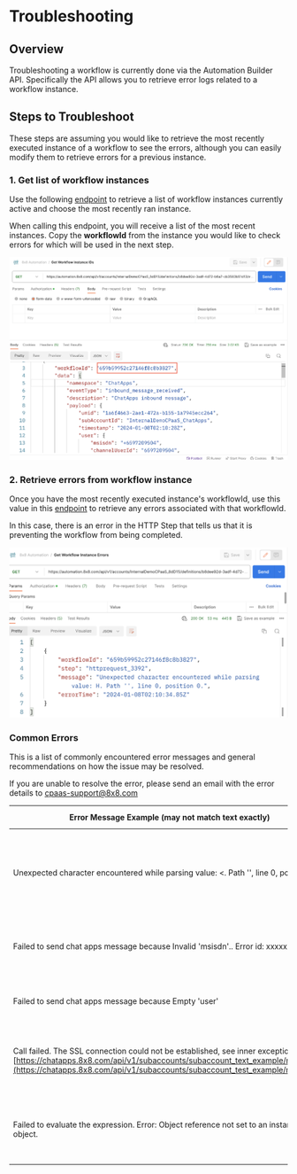 # Troubleshooting

## Overview

Troubleshooting a workflow is currently done via the Automation Builder API. Specifically the API allows you to retrieve error logs related to a workflow instance.

## Steps to Troubleshoot

These steps are assuming you would like to retrieve the most recently executed instance of a workflow to see the errors, although you can easily modify them to retrieve errors for a previous instance.

### 1. Get list of workflow instances

Use the following [endpoint](/connect/reference/get-workflow-instances) to retrieve a list of workflow instances currently active and choose the most recently ran instance.

When calling this endpoint, you will receive a list of the most recent instances. Copy the **workflowId** from the instance you would like to check errors for which will be used in the next step.

![image](../images/13b1124-image.png)

### 2. Retrieve errors from workflow instance

Once you have the most recently executed instance's workflowId, use this value in this [endpoint](/connect/reference/get-instance-errors) to retrieve any errors associated with that workflowId.

In this case, there is an error in the HTTP Step that tells us that it is preventing the workflow from being completed.

![image](../images/0e7a9e3-image.png)

### Common Errors

This is a list of commonly encountered error messages and general recommendations on how the issue may be resolved.

If you are unable to resolve the error, please send an email with the error details to [cpaas-support@8x8.com](mailto:cpaas-support@8x8.com)

| Error Message Example (may not match text exactly)                                                                                                                                                                                               | Troubleshooting Recommendations                                                                                                            |
|--------------------------------------------------------------------------------------------------------------------------------------------------------------------------------------------------------------------------------------------------|--------------------------------------------------------------------------------------------------------------------------------------------|
| Unexpected character encountered while parsing value: <. Path '', line 0, position 0                                                                                                                                                             | This is usually encountered with the HTTP Step due to an invalid JSON object encountered at the endpoint that the HTTP Step is sending to. |
| Failed to send chat apps message because Invalid 'msisdn'.. Error id: xxxxxxx-xxxxxx                                                                                                                                                             | Invalid phone number / msisdn provided in the Send Chat Message or SMS Message Step.                                                       |
| Failed to send chat apps message because Empty 'user'                                                                                                                                                                                            | Invalid user object that was provided in the Send Chat Message or SMS Message Step.                                                        |
| Call failed. The SSL connection could not be established, see inner exception: POST [https://chatapps.8x8.com/api/v1/subaccounts/subaccount_text_example/messages](https://chatapps.8x8.com/api/v1/subaccounts/subaccount_test_example/messages) | Internal error, please try to invoke the workflow again and report issue to support email above.                                           |
| Failed to evaluate the expression. Error: Object reference not set to an instance of an object.                                                                                                                                                  | Internal error, please try to invoke the workflow again and report issue to support email above.                                           |
